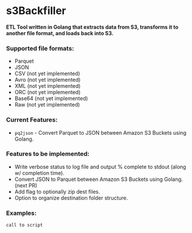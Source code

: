 # s3Backfiller

**ETL Tool written in Golang that extracts data from S3, transforms it to another file format, and loads back into S3.**

### Supported file formats:
- Parquet
- JSON
- CSV (not yet implemented)
- Avro (not yet implemented)
- XML (not yet implemented)
- ORC (not yet implemented)
- Base64 (not yet implemented)
- Raw (not yet implemented)

### Current Features:
- `pq2json` - Convert Parquet to JSON between Amazon S3 Buckets using Golang.

### Features to be implemented:
- Write verbose status to log file and output % complete to stdout (along w/ completion time).
- Convert JSON to Parquet between Amazon S3 Buckets using Golang. (next PR)
- Add flag to optionally zip dest files.
- Option to organize destination folder structure. 

### Examples:

`call to script`

